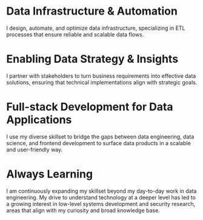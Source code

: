 # Data Infrastructure & Automation
I design, automate, and optimize data infrastructure, specializing in ETL processes that ensure reliable and scalable data flows.

# Enabling Data Strategy & Insights
I partner with stakeholders to turn business requirements into effective data solutions, ensuring that technical implementations align with strategic goals.

# Full-stack Development for Data Applications
I use my diverse skillset to bridge the gaps between data engineering, data science, and frontend development to surface data products in a scalable and user-friendly way.

# Always Learning
I am continuously expanding my skillset beyond my day-to-day work in data engineering. My drive to understand technology at a deeper level has led to a growing interest in low-level systems development and security research, areas that align with my curiosity and broad knowledge base.
